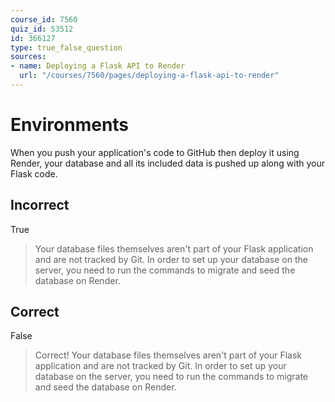 ```yaml
---
course_id: 7560
quiz_id: 53512
id: 366127
type: true_false_question
sources:
- name: Deploying a Flask API to Render
  url: "/courses/7560/pages/deploying-a-flask-api-to-render"
---
```


# Environments

When you push your application's code to GitHub then deploy it using Render,
your database and all its included data is pushed up along with your Flask code.

## Incorrect

True

> Your database files themselves aren't part of your Flask application and are not
> tracked by Git. In order to set up your database on the server, you need to run
> the commands to migrate and seed the database on Render.

## Correct

False

> Correct! Your database files themselves aren't part of your Flask application
> and are not tracked by Git. In order to set up your database on the server, you
> need to run the commands to migrate and seed the database on Render.
